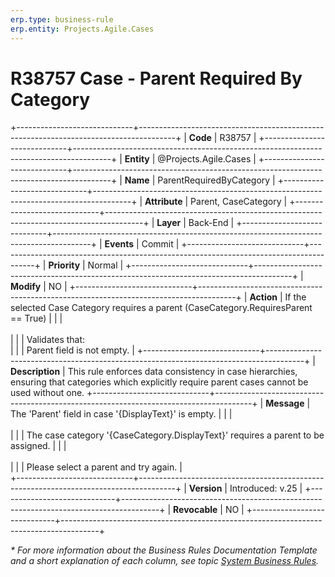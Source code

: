 ```yaml
---
erp.type: business-rule
erp.entity: Projects.Agile.Cases
---
```


# R38757 Case - Parent Required By Category
+-----------------------------+---------------------------------------------------------------------------------------+
| **Code**                    | R38757                                                                                |
+-----------------------------+---------------------------------------------------------------------------------------+
| **Entity**                  | @Projects.Agile.Cases                                                                 |
+-----------------------------+---------------------------------------------------------------------------------------+
| **Name**                    | ParentRequiredByCategory                                                              |
+-----------------------------+---------------------------------------------------------------------------------------+
| **Attribute**               | Parent, CaseCategory                                                                  |
+-----------------------------+---------------------------------------------------------------------------------------+
| **Layer**                   | Back-End                                                                              |
+-----------------------------+---------------------------------------------------------------------------------------+
| **Events**                  | Commit                                                                                |
+-----------------------------+---------------------------------------------------------------------------------------+
| **Priority**                | Normal                                                                                |
+-----------------------------+---------------------------------------------------------------------------------------+
| **Modify**                  | NO                                                                                    |
+-----------------------------+---------------------------------------------------------------------------------------+
| **Action**                  | If the selected Case Category requires a parent (CaseCategory.RequiresParent == True) |
|                             | <br></br>                                                                             |
|                             | Validates that:<br>                                                                   |
|                             | Parent field is not empty.                                                            |
+-----------------------------+---------------------------------------------------------------------------------------+
| **Description**             | This rule enforces data consistency in case hierarchies, ensuring that categories which explicitly require parent cases cannot be used without one.
+-----------------------------+---------------------------------------------------------------------------------------+
| **Message**                 | The 'Parent' field in case '{DisplayText}' is empty.                                  |
|                             | <br></br>                                                                             |
|                             | The case category '{CaseCategory.DisplayText}' requires a parent to be assigned.      |
|                             | <br></br>                                                                             |
|                             | Please select a parent and try again.                                                 |                             
+-----------------------------+---------------------------------------------------------------------------------------+
| **Version**                 | Introduced: v.25                                                                      |
+-----------------------------+---------------------------------------------------------------------------------------+
| **Revocable**               | NO                                                                                    |
+-----------------------------+---------------------------------------------------------------------------------------+

*\* For more information about the Business Rules Documentation Template and a short explanation of each column, see
topic [System Business Rules](../templates/template-description-system-business-rules.md).*
